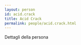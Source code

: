 ```yaml
---
layout: person
id: acid.crack
title: Acid Crack
permalink: people/acid.crack.html
---
```


Dettagli della persona